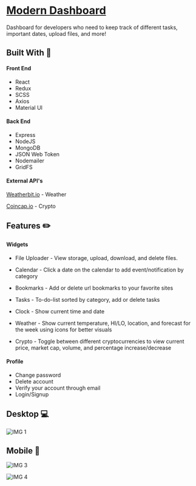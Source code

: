# [Modern Dashboard](https://modern-dashboard.netlify.com)

Dashboard for developers who need to keep track of different tasks, important dates, upload files, and more!

## Built With 🔨

#### Front End
* React
* Redux
* SCSS
* Axios
* Material UI

#### Back End
* Express
* NodeJS
* MongoDB
* JSON Web Token
* Nodemailer
* GridFS

#### External API's
[Weatherbit.io](https://www.weatherbit.io/) - Weather

[Coincap.io](https://coincap.io/) - Crypto

## Features ✏️

#### Widgets
* File Uploader - View storage, upload, download, and delete files.

* Calendar - Click a date on the calendar to add event/notification by category

* Bookmarks - Add or delete url bookmarks to your favorite sites

* Tasks - To-do-list sorted by category, add or delete tasks

* Clock - Show current time and date

* Weather - Show current temperature, HI/LO, location, and forecast for the week using icons for better visuals

* Crypto - Toggle between different cryptocurrencies to view current price, market cap, volume, and percentage increase/decrease

#### Profile
* Change password
* Delete account
* Verify your account through email
* Login/Signup


## Desktop 💻

![IMG 1](https://i.postimg.cc/268GQSCz/home-screenshot.png)


## Mobile 📱

![IMG 3](https://i.postimg.cc/prLSLBmJ/notification-screenshot.png)

![IMG 4](https://i.postimg.cc/zv2cbRWZ/profile-screenshot.png)